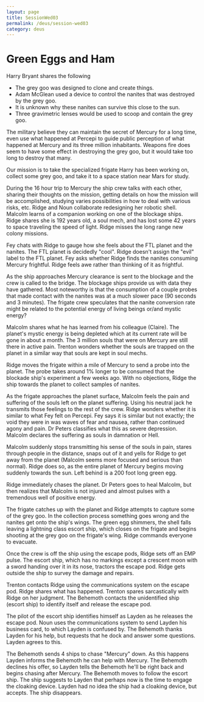 ```yaml
---
layout: page
title: SessionWed03
permalink: /deus/session-wed03
category: deus
---
```

# Green Eggs and Ham

Harry Bryant shares the following
* The grey goo was designed to clone and create things.
* Adam McGlean used a device to control the nanites that was destroyed by the grey goo.
* It is unknown why these nanites can survive this close to the sun.  
* Three gravimetric lenses would be used to scoop and contain the grey goo.

The military believe they can maintain the secret of Mercury for a long time, even use what happened at Percepi to guide public perception of what happened at Mercury and its three million inhabitants.  Weapons fire does seem to have some effect in destroying the grey goo, but it would take too long to destroy that many.

Our mission is to take the specialized frigate Harry has been working on, collect some grey goo, and take it to a space station near Mars for study.

During the 16 hour trip to Mercury the ship crew talks with each other, sharing their thoughts on the mission, getting details on how the mission will be accomplished, studying varies possibilities in how to deal with various risks, etc.  Ridge and Noun collaborate redesigning her robotic shell.  Malcolm learns of a companion working on one of the blockage ships.  Ridge shares she is 192 years old, a soul mech, and has lost some 42 years to space traveling the speed of light.  Ridge misses the long range new colony missions.

Fey chats with Ridge to gauge how she feels about the FTL planet and the nanites.  The FTL planet is decidedly "cool".  Ridge doesn't assign the "evil" label to the FTL planet.  Fey asks whether Ridge finds the nanites consuming Mercury frightful.  Ridge feels awe rather than thinking of it as frightful.

As the ship approaches Mercury clearance is sent to the blockage and the crew is called to the bridge.  The blockage ships provide us with data they have gathered.  Most noteworthy is that the consumption of a couple probes that made contact with the nanites was at a much slower pace (90 seconds and 3 minutes).   The frigate crew speculates that the nanite conversion rate might be related to the potential energy of living beings or/and mystic energy?

Malcolm shares what he has learned from his colleague (Claire).  The planet's mystic energy is being depleted which at its current rate will be gone in about a month.  The 3 million souls that were on Mercury are still there in active pain.   Trenton wonders whether the souls are trapped on the planet in a similar way that souls are kept in soul mechs.

Ridge moves the frigate within a mile of Mercury to send a probe into the planet.  The probe takes around 1% longer to be consumed that the blockade ship's experiment a few weeks ago.  With no objections, Ridge the ship towards the planet to collect samples of nanites.

As the frigate approaches the planet surface, Malcolm feels the pain and suffering of the souls left on the planet suffering.  Using his neutral jack he transmits those feelings to the rest of the crew.  Ridge wonders whether it is similar to what Fey felt on Percepi.  Fey says it is similar but not exactly; the void they were in was waves of fear and nausea, rather than continued agony and pain. Dr Peters classifies what this as severe depression.  Malcolm declares the suffering as souls in damnation or Hell.

Malcolm suddenly stops transmitting his sense of the souls in pain, stares through people in the distance, snaps out of it and yells for Ridge to get away from the planet (Malcolm seems more focused and serious than normal).  Ridge does so, as the entire planet of Mercury begins moving suddenly towards the sun.  Left behind is a 200 foot long green egg.

Ridge immediately chases the planet.  Dr Peters goes to heal Malcolm, but then realizes that Malcolm is not injured and almost pulses with a tremendous well of positive energy.   

The frigate catches up with the planet and Ridge attempts to capture some of the grey goo.  In the collection process something goes wrong and the nanites get onto the ship's wings.  The green egg shimmers, the shell falls leaving a lightning class escort ship, which closes on the frigate and begins shooting at the grey goo on the frigate's wing.   Ridge commands everyone to evacuate.  

Once the crew is off the ship using the escape pods, Ridge sets off an EMP pulse.  The escort ship, which has no markings except a crescent moon with a sword handing over it in its nose, tractors the escape pod.  Ridge gets outside the ship to survey the damage and repairs.

Trenton contacts Ridge using the communications system on the escape pod.  Ridge shares what has happened.  Trenton spares sarcastically with Ridge on her judgment.  The Behemoth contacts the unidentified ship (escort ship) to identify itself and release the escape pod.  

The pilot of the escort ship identifies himself as Layden as he releases the escape pod.  Noun uses the communications system to send Layden his business card, to which Layden is confused by.  The Behemoth thanks Layden for his help, but requests that he dock and answer some questions.  Layden agrees to this.

The Behemoth sends 4 ships to chase "Mercury" down.  As this happens Layden informs the Behemoth he can help with Mercury.  The Behemoth declines his offer, so Layden tells the Behemoth he'll be right back and begins chasing after Mercury.  The Behemoth moves to follow the escort ship.  The ship suggests to Layden that perhaps now is the time to engage the cloaking device.  Layden had no idea the ship had a cloaking device, but accepts.  The ship disappears.
